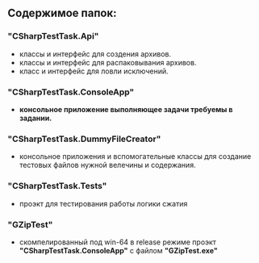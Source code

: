## Содержимое папок:
### "CSharpTestTask.Api" 
* классы и интерфейс для создения архивов.
* классы и интерфейс для распаковывания архивов.
* класс и интерфейс для ловли исключений.
### "CSharpTestTask.ConsoleApp" 
* **консольное приложение выполняющее задачи требуемы в задании.**
### "CSharpTestTask.DummyFileCreator" 
* консольное приложения и вспомогательные классы для создание тестовых файлов нужной велечины и содержания.
### "CSharpTestTask.Tests" 
* проэкт для тестирования работы логики сжатия
### "GZipTest" 
* скомпелированный под win-64 в release режиме проэкт **"CSharpTestTask.ConsoleApp"** с файлом **"GZipTest.exe"**
